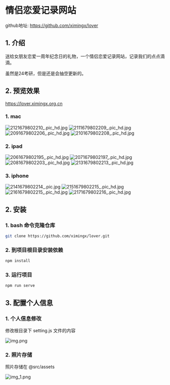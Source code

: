 # 情侣恋爱记录网站

github地址: https://github.com/ximingx/lover

## 1. 介绍

送给女朋友恋爱一周年纪念日的礼物，一个情侣恋爱记录网站，记录我们的点点滴滴。

虽然是24考研，但是还是会抽空更新的。

## 2. 预览效果

https://lover.ximingx.org.cn

### 1. mac


![2121679802210_.pic_hd.jpg](md_assets%2F2121679802210_.pic_hd.jpg)
![2111679802209_.pic_hd.jpg](md_assets%2F2111679802209_.pic_hd.jpg)
![2091679802206_.pic_hd.jpg](md_assets%2F2091679802206_.pic_hd.jpg)
![2101679802208_.pic_hd.jpg](md_assets%2F2101679802208_.pic_hd.jpg)

### 2. ipad

![2061679802195_.pic_hd.jpg](md_assets%2F2061679802195_.pic_hd.jpg)
![2071679802197_.pic_hd.jpg](md_assets%2F2071679802197_.pic_hd.jpg)
![2081679802203_.pic_hd.jpg](md_assets%2F2081679802203_.pic_hd.jpg)
![2131679802213_.pic_hd.jpg](md_assets%2F2131679802213_.pic_hd.jpg)

### 3. iphone

![2141679802214_.pic.jpg](md_assets%2F2141679802214_.pic.jpg)
![2151679802215_.pic_hd.jpg](md_assets%2F2151679802215_.pic_hd.jpg)
![2161679802215_.pic_hd.jpg](md_assets%2F2161679802215_.pic_hd.jpg)
![2171679802216_.pic_hd.jpg](md_assets%2F2171679802216_.pic_hd.jpg)

## 2. 安装

### 1. bash 命令克隆仓库


```bash
git clone https://github.com/ximingx/lover.git
```

### 2. 到项目根目录安装依赖

```bash
npm install
```

### 3. 运行项目

```bash
npm run serve
```

## 3. 配置个人信息

### 1. 个人信息修改

修改根目录下 setting.js 文件的内容

![img.png](img.png)

### 2. 照片存储

照片存储在 @src/assets

![img_1.png](img_1.png)
